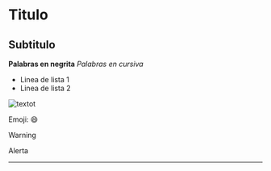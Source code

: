 # Titulo
## Subtitulo

**Palabras en negrita**
_Palabras en cursiva_

- Linea de lista 1
- Linea de lista 2

![textot](https://st2.depositphotos.com/1397350/6144/i/950/depositphotos_61449997-stock-photo-broken-laptop-computer.jpg "Imagen texto 1")

Emoji: :smile:
> [!WARNING]
> Alerta

_______________________________________________________________________________________________________________________________________________________________________________________
